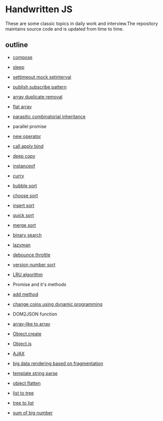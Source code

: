 # Handwritten JS

These are some classic topics in daily work and interview.The repository maintains source code and is updated from time to time.

## outline

- [compose](./src/compose.js)

- [sleep](./src/sleep.js)

- [settimeout mock setinterval](./src/settimeout-mock-setinterval.js)

- [publish subscribe pattern](./src/publish-subscribe.js)

- [array duplicate removal](./src/array-duplicate-removal.js)

- [flat array](./src/flat-array.js)

- [parasitic combinatorial inheritance](./src/parasitic-combinatorial-inheritance.js)

- parallel promise

- [new operator](./src/new-operator.js)

- [call apply bind](./src/call-apply-bind.js)

- [deep copy](./src/deep-copy.js)

- [instanceof](./src/instanceof.js)

- [curry](./src/curry.js)

- [bubble sort](./src/bubble-sort.js)

- [choose sort](./src/choose-sort.js)

- [insert sort](./src/insert-sort.js)

- [quick sort](./src/quick-sort.js)

- [merge sort](./src/merge-sort.js)

- [binary search](./src/binary-search.js)

- [lazyman](./src/lazyman.js)

- [debounce throttle](./src/debounce-throttle.js)

- [version number sort](./src/version-number-sort.js)

- [LRU algorithm](./src/LRU-algorithm.js)

- Promise and it's methods

- [add method](./src/add-method.js)

- [change coins using dynamic programming](./src/change-coins.js)

- DOM2JSON function

- [array-like to array](./src/array-like-to-array.js)

- [Object.create](./src/object-create.js)

- [Object.is](./src/object-is.js)

- [AJAX](./src/ajax.js)

- [big data rendering based on fragmentation](./src/big-data-render.js)

- [template string parse](./src/template-string-parse.js)

- [object flatten](./src/object-flatten.js)

- [list to tree](./src/list-to-tree.js)

- [tree to list](./src/tree-to-list.js)

- [sum of big number](./src/big-number-sum.js)
